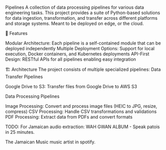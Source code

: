 Pipelines
A collection of data processing pipelines for various data engineering tasks. This project provides a suite of Python-based solutions for data ingestion, transformation, and transfer across different platforms and storage systems. Meant to be deployed on edge, or the cloud. 

🌟 Features

Modular Architecture: Each pipeline is a self-contained module that can be deployed independently
Multiple Deployment Options: Support for local execution, Docker containers, and Kubernetes deployments
API-First Design: RESTful APIs for all pipelines enabling easy integration

🏗️ Architecture
The project consists of multiple specialized pipelines:
Data Transfer Pipelines

Google Drive to S3: Transfer files from Google Drive to AWS S3


Data Processing Pipelines

Image Processing: Convert and process image files (HEIC to JPG, resize, compress)
CSV Processing: Handle CSV transformations and validations
PDF Processing: Extract data from PDFs and convert formats

TODO:
For Jamaican audio extraction:
WAH GWAN ALBUM - Speak patois in 25 minutes.

The Jamaican Music music artist in spotify.
